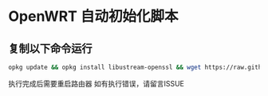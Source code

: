 # OpenWRT 自动初始化脚本

## 复制以下命令运行

```bash
opkg update && opkg install libustream-openssl && wget https://raw.githubusercontent.com/Val-istar-Guo/openwrt-init-shell/master/index.sh
```

执行完成后需要重启路由器
如有执行错误，请留言ISSUE
